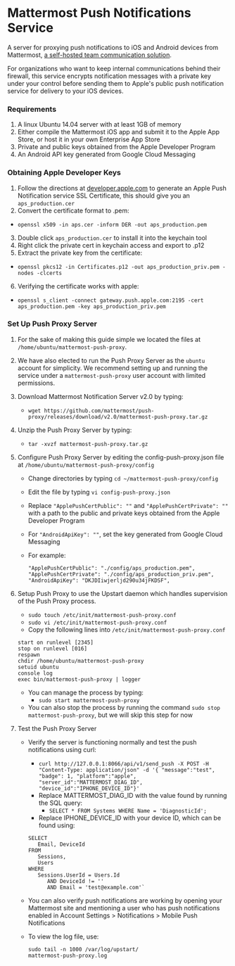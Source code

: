 # Mattermost Push Notifications Service 

A server for proxying push notifications to iOS and Android devices from Mattermost, [a self-hosted team communication solution](http://www.mattermost.org/). 

For organizations who want to keep internal communications behind their firewall, this service encrypts notification messages with a private key under your control before sending them to Apple's public push notification service for delivery to your iOS devices. 

### Requirements

1. A linux Ubuntu 14.04 server with at least 1GB of memory
2. Either compile the Mattermost iOS app and submit it to the Apple App Store, or host it in your own Enterprise App Store
3. Private and public keys obtained from the Apple Developer Program
4. An Android API key generated from Google Cloud Messaging

### Obtaining Apple Developer Keys

1. Follow the directions at [developer.apple.com](https://developer.apple.com/library/content/documentation/IDEs/Conceptual/AppDistributionGuide/DistributingEnterpriseProgramApps/DistributingEnterpriseProgramApps.html#//apple_ref/doc/uid/TP40012582-CH33-SW4) to generate an Apple Push Notification service SSL Certificate, this should give you an `aps_production.cer`
2. Convert the certificate format to .pem:
  - `openssl x509 -in aps.cer -inform DER -out aps_production.pem`
3. Double click `aps_production.cer` to install it into the keychain tool
4. Right click the private cert in keychain access and export to .p12
5. Extract the private key from the certificate: 
  - `openssl pkcs12 -in Certificates.p12 -out aps_production_priv.pem -nodes -clcerts`
6. Verifying the certificate works with apple:
  - `openssl s_client -connect gateway.push.apple.com:2195 -cert aps_production.pem -key aps_production_priv.pem`

### Set Up Push Proxy Server

1. For the sake of making this guide simple we located the files at
   `/home/ubuntu/mattermost-push-proxy`. 
2. We have also elected to run the Push Proxy Server as the `ubuntu` account for simplicity. We recommend setting up and running the service under a `mattermost-push-proxy` user account with limited permissions.
3. Download Mattermost Notification Server v2.0 by typing:

   -   `wget https://github.com/mattermost/push-proxy/releases/download/v2.0/mattermost-push-proxy.tar.gz`
   
4. Unzip the Push Proxy Server by typing:

   -  `tar -xvzf mattermost-push-proxy.tar.gz`

5. Configure Push Proxy Server by editing the config-push-proxy.json file at
   `/home/ubuntu/mattermost-push-proxy/config`

   - Change directories by typing `cd ~/mattermost-push-proxy/config`
   - Edit the file by typing `vi config-push-proxy.json`
   - Replace `"ApplePushCertPublic": ""` and `"ApplePushCertPrivate": ""` with a path to the public and private keys obtained from the Apple Developer Program
   - For `"AndroidApiKey": ""`, set the key generated from Google Cloud Messaging
   - For example: 
   
     ```
     "ApplePushCertPublic": "./config/aps_production.pem",
     "ApplePushCertPrivate": "./config/aps_production_priv.pem",
     "AndroidApiKey": "DKJDIiwjerljd290u34jFKDSF",
     ```

6. Setup Push Proxy to use the Upstart daemon which handles supervision
   of the Push Proxy process.

   -  `sudo touch /etc/init/mattermost-push-proxy.conf`
   -  `sudo vi /etc/init/mattermost-push-proxy.conf`
   -  Copy the following lines into `/etc/init/mattermost-push-proxy.conf`
     
     ```
     start on runlevel [2345]
     stop on runlevel [016]
     respawn
     chdir /home/ubuntu/mattermost-push-proxy
     setuid ubuntu
     console log
     exec bin/mattermost-push-proxy | logger
     ```
     
   - You can manage the process by typing:
     -  `sudo start mattermost-push-proxy`
   - You can also stop the process by running the command `sudo stop mattermost-push-proxy`, but we will skip this step for now

   
7. Test the Push Proxy Server

   - Verify the server is functioning normally and test the push notifications using curl: 
     - `curl http://127.0.0.1:8066/api/v1/send_push -X POST -H "Content-Type: application/json" -d '{ "message":"test", "badge": 1, "platform":"apple", "server_id":"MATTERMOST_DIAG_ID", "device_id":"IPHONE_DEVICE_ID"}'`
     - Replace MATTERMOST_DIAG_ID with the value found by running the SQL query:
       - `SELECT * FROM Systems WHERE Name = 'DiagnosticId';`
     - Replace IPHONE_DEVICE_ID with your device ID, which can be found using: 
      ```
      SELECT
         Email, DeviceId
      FROM
         Sessions,
         Users
      WHERE
         Sessions.UserId = Users.Id
            AND DeviceId != ''
            AND Email = 'test@example.com'`
     ```
   - You can also verify push notifications are working by opening your Mattermost site and mentioning a user who has push notifications enabled in Account Settings > Notifications > Mobile Push Notifications
   - To view the log file, use: 
     
     ```
     sudo tail -n 1000 /var/log/upstart/
     mattermost-push-proxy.log
     ```

         
